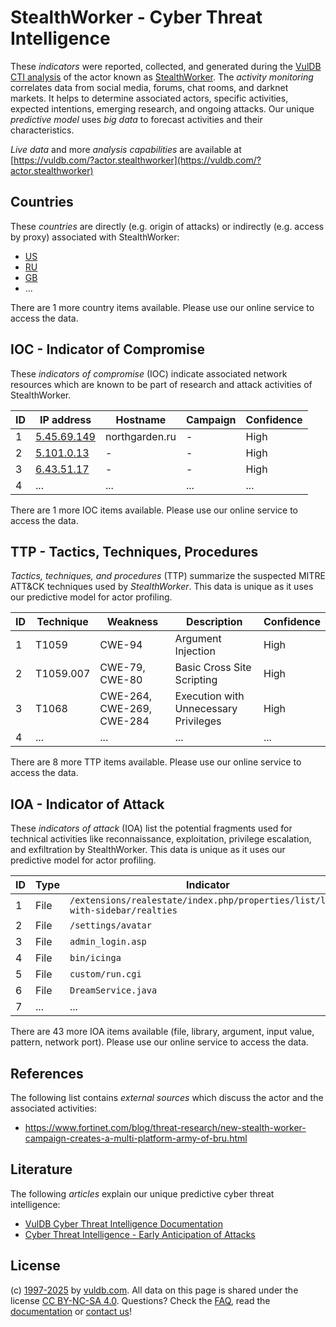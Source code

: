 # StealthWorker - Cyber Threat Intelligence

These _indicators_ were reported, collected, and generated during the [VulDB CTI analysis](https://vuldb.com/?kb.cti) of the actor known as [StealthWorker](https://vuldb.com/?actor.stealthworker). The _activity monitoring_ correlates data from social media, forums, chat rooms, and darknet markets. It helps to determine associated actors, specific activities, expected intentions, emerging research, and ongoing attacks. Our unique _predictive model_ uses _big data_ to forecast activities and their characteristics.

_Live data_ and more _analysis capabilities_ are available at [https://vuldb.com/?actor.stealthworker](https://vuldb.com/?actor.stealthworker)

## Countries

These _countries_ are directly (e.g. origin of attacks) or indirectly (e.g. access by proxy) associated with StealthWorker:

* [US](https://vuldb.com/?country.us)
* [RU](https://vuldb.com/?country.ru)
* [GB](https://vuldb.com/?country.gb)
* ...

There are 1 more country items available. Please use our online service to access the data.

## IOC - Indicator of Compromise

These _indicators of compromise_ (IOC) indicate associated network resources which are known to be part of research and attack activities of StealthWorker.

ID | IP address | Hostname | Campaign | Confidence
-- | ---------- | -------- | -------- | ----------
1 | [5.45.69.149](https://vuldb.com/?ip.5.45.69.149) | northgarden.ru | - | High
2 | [5.101.0.13](https://vuldb.com/?ip.5.101.0.13) | - | - | High
3 | [6.43.51.17](https://vuldb.com/?ip.6.43.51.17) | - | - | High
4 | ... | ... | ... | ...

There are 1 more IOC items available. Please use our online service to access the data.

## TTP - Tactics, Techniques, Procedures

_Tactics, techniques, and procedures_ (TTP) summarize the suspected MITRE ATT&CK techniques used by _StealthWorker_. This data is unique as it uses our predictive model for actor profiling.

ID | Technique | Weakness | Description | Confidence
-- | --------- | -------- | ----------- | ----------
1 | T1059 | CWE-94 | Argument Injection | High
2 | T1059.007 | CWE-79, CWE-80 | Basic Cross Site Scripting | High
3 | T1068 | CWE-264, CWE-269, CWE-284 | Execution with Unnecessary Privileges | High
4 | ... | ... | ... | ...

There are 8 more TTP items available. Please use our online service to access the data.

## IOA - Indicator of Attack

These _indicators of attack_ (IOA) list the potential fragments used for technical activities like reconnaissance, exploitation, privilege escalation, and exfiltration by StealthWorker. This data is unique as it uses our predictive model for actor profiling.

ID | Type | Indicator | Confidence
-- | ---- | --------- | ----------
1 | File | `/extensions/realestate/index.php/properties/list/list-with-sidebar/realties` | High
2 | File | `/settings/avatar` | High
3 | File | `admin_login.asp` | High
4 | File | `bin/icinga` | Medium
5 | File | `custom/run.cgi` | High
6 | File | `DreamService.java` | High
7 | ... | ... | ...

There are 43 more IOA items available (file, library, argument, input value, pattern, network port). Please use our online service to access the data.

## References

The following list contains _external sources_ which discuss the actor and the associated activities:

* https://www.fortinet.com/blog/threat-research/new-stealth-worker-campaign-creates-a-multi-platform-army-of-bru.html

## Literature

The following _articles_ explain our unique predictive cyber threat intelligence:

* [VulDB Cyber Threat Intelligence Documentation](https://vuldb.com/?kb.cti)
* [Cyber Threat Intelligence - Early Anticipation of Attacks](https://www.scip.ch/en/?labs.20201022)

## License

(c) [1997-2025](https://vuldb.com/?kb.changelog) by [vuldb.com](https://vuldb.com/?kb.about). All data on this page is shared under the license [CC BY-NC-SA 4.0](https://creativecommons.org/licenses/by-nc-sa/4.0/). Questions? Check the [FAQ](https://vuldb.com/?kb.faq), read the [documentation](https://vuldb.com/?kb) or [contact us](https://vuldb.com/?contact)!
